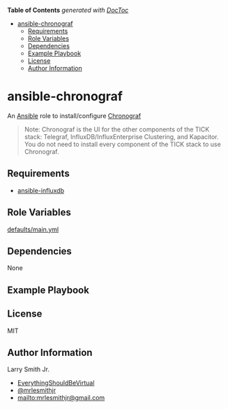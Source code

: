 <!-- START doctoc generated TOC please keep comment here to allow auto update -->
<!-- DON'T EDIT THIS SECTION, INSTEAD RE-RUN doctoc TO UPDATE -->
**Table of Contents**  *generated with [DocToc](https://github.com/thlorenz/doctoc)*

- [ansible-chronograf](#ansible-chronograf)
  - [Requirements](#requirements)
  - [Role Variables](#role-variables)
  - [Dependencies](#dependencies)
  - [Example Playbook](#example-playbook)
  - [License](#license)
  - [Author Information](#author-information)

<!-- END doctoc generated TOC please keep comment here to allow auto update -->

# ansible-chronograf

An [Ansible](https://www.ansible.com) role to install/configure [Chronograf](https://www.influxdata.com/time-series-platform/chronograf/)

> Note: Chronograf is the UI for the other components of the TICK stack: Telegraf, InfluxDB/InfluxEnterprise Clustering, and Kapacitor. You do not need to install
> every component of the TICK stack to use Chronograf.

## Requirements

-   [ansible-influxdb](https://github.com/mrlesmithjr/ansible-influxdb)

## Role Variables

[defaults/main.yml](defaults/main.yml)

## Dependencies

None

## Example Playbook

## License

MIT

## Author Information

Larry Smith Jr.

-   [EverythingShouldBeVirtual](http://everythingshouldbevirtual.com)
-   [@mrlesmithjr](https://www.twitter.com/mrlesmithjr)
-   <mailto:mrlesmithjr@gmail.com>
